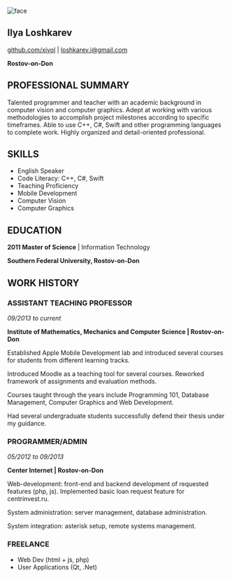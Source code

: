 ![face](https://avatars3.githubusercontent.com/u/5675625?s=120&v=4) 
## Ilya Loshkarev
[github.com/xivol](http://github.com/xivol) \| [loshkarev.i@gmail.com](mailto:loshkarev.i@gmail.com)

__Rostov-on-Don__

## PROFESSIONAL SUMMARY
Talented programmer and teacher with an academic background in computer vision and computer graphics. Adept at working with various methodologies to accomplish project milestones according to specific timeframes. 
Able to use C++, C#, Swift and other programming languages to complete work. Highly organized and detail-oriented professional.

## SKILLS
* English Speaker
* Code Literacy: C++, C#, Swift
* Teaching Proficiency
* Mobile Development
* Computer Vision
* Computer Graphics

## EDUCATION
__2011 Master of Science__ \| Information Technology

__Southern Federal University, Rostov-on-Don__

## WORK HISTORY
### ASSISTANT TEACHING PROFESSOR
_09/2013 to current_

__Institute of Mathematics, Mechanics and Computer Science \| Rostov-on-Don__

Established Apple Mobile Development lab and introduced several courses for students from different learning tracks.

Introduced Moodle as a teaching tool for several courses. Reworked framework of assignments and evaluation methods.

Courses taught through the years include Programming 101, Database Management, Computer Graphics and Web Development.

Had several undergraduate students successfully defend their thesis under my guidance.

### PROGRAMMER/ADMIN
_05/2012 to 09/2013_

__Center Internet \| Rostov-on-Don__

Web-development: front-end and backend development of requested features (php, js). Implemented basic loan request feature for centrinvest.ru.

System administration: server management, database administration.

System integration: asterisk setup, remote systems management.

### FREELANCE
* Web Dev (html + js, php)
* User Applications (Qt, .Net)
